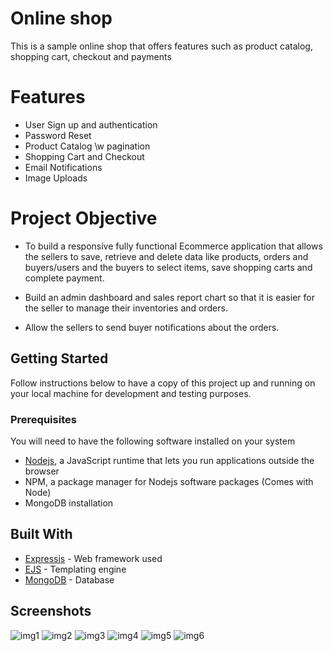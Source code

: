 # Online shop
This is a sample online shop that offers features such as product catalog, shopping cart, checkout and payments

# Features
- User Sign up and authentication
- Password Reset
- Product Catalog \w pagination
- Shopping Cart and Checkout
- Email Notifications
- Image Uploads

# Project Objective
- To build a responsive fully functional Ecommerce application that allows the sellers to save, retrieve and delete data  like products, orders and buyers/users and the buyers to select items, save shopping carts and complete payment.

- Build an admin dashboard and sales report chart so that it is easier for the seller to manage their inventories and orders.

- Allow the sellers to send buyer notifications about the orders.

## Getting Started

Follow instructions below to have a copy of this project up and running on your local machine for development and testing purposes. 

### Prerequisites

You will need to have the following software installed on your system

- [Nodejs](https://nodejs.org/en/download/), a JavaScript runtime that lets you run applications outside the browser
- NPM, a package manager for Nodejs software packages (Comes with Node)
- MongoDB installation 

## Built With

* [Expressjs](https://expressjs.com/) - Web framework used
* [EJS](https://ejs.co) - Templating engine
* [MongoDB](https://www.mongodb.com) - Database

## Screenshots
![img1](https://user-images.githubusercontent.com/96676636/178665017-3dfbd514-4420-4fc5-a882-5b98b49cccbe.png)
![img2](https://user-images.githubusercontent.com/96676636/178665026-3be35d70-60ad-496e-8c8a-7a3cd5096eb5.png)
![img3](https://user-images.githubusercontent.com/96676636/178665034-5be8b815-46c5-45a2-bc57-fb596566e5ef.png)
![img4](https://user-images.githubusercontent.com/96676636/178665037-26ce59ec-0532-4e6d-8cd7-400fd32a61b9.png)
![img5](https://user-images.githubusercontent.com/96676636/178665039-6de90f2c-f627-4761-ac7f-827dc3fb3eb6.png)
![img6](https://user-images.githubusercontent.com/96676636/178665041-73889875-391b-4b00-a5dd-4c4a93c4f3c7.png)

